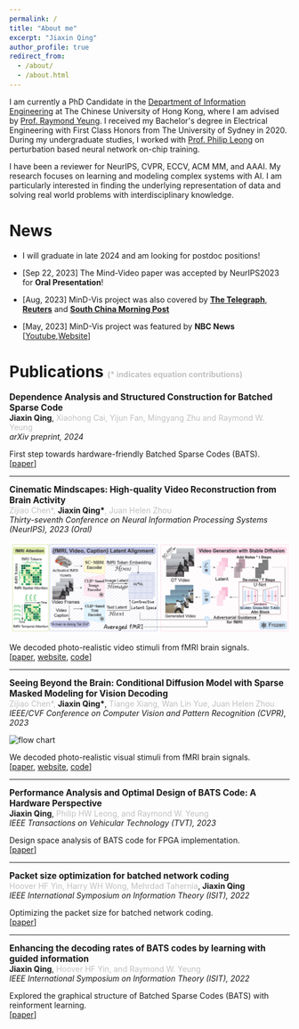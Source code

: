 ```yaml
---
permalink: /
title: "About me"
excerpt: "Jiaxin Qing"
author_profile: true
redirect_from: 
  - /about/
  - /about.html
---
```


I am currently a PhD Candidate in the [Department of Information Engineering](https://www.ie.cuhk.edu.hk/) at The Chinese University of Hong Kong, where I am advised by [Prof. Raymond Yeung](https://www.ie.cuhk.edu.hk/faculty/yeung-wai-ho-raymond/). I received my Bachelor's degree in Electrical Engineering with First Class Honors from The University of Sydney in 2020. During my undergraduate studies, I worked with [Prof. Philip Leong](https://www.sydney.edu.au/engineering/about/our-people/academic-staff/philip-leong.html) on perturbation based neural network on-chip training. 

I have been a reviewer for NeurIPS, CVPR, ECCV, ACM MM, and AAAI. 
My research focuses on learning and modeling complex systems with AI. I am particularly interested in finding the underlying representation of data and solving real world problems with interdisciplinary knowledge. 


News
======
- I will graduate in late 2024 and am looking for postdoc positions! 

- [Sep 22, 2023] The Mind-Video paper was accepted by NeurIPS2023 for **Oral Presentation**!

- [Aug, 2023] MinD-Vis project was also covered by [**The Telegraph**](https://www.telegraph.co.uk/global-health/science-and-disease/ai-artificial-intelligence-brain-research/), [**Reuters**](https://www.cnbctv18.com/technology/national-university-of-singapore-researchers-develop-mind-reading-ai-technology-17549301.htm) and [**South China Morning Post**](https://www.youtube.com/watch?v=2PS8MyEODn0)

- [May, 2023] MinD-Vis project was featured by **NBC News** [[Youtube](https://www.youtube.com/watch?v=TYbRNQ3LxwU),[Website](https://www.nbcnews.com/tech/tech-news/brain-waves-ai-can-sketch-picturing-rcna76096)]



Publications <span style="color:#99999999; font-size: 50%">(* indicates equation contributions)</span>
======
<span style="font-size: 110%">**Dependence Analysis and Structured Construction for Batched Sparse Code**</span>   
**Jiaxin Qing**, <span style="color:#99999999">Xiaohong Cai, Yijun Fan, Mingyang Zhu and Raymond W. Yeung</span>  
*arXiv preprint, 2024*

First step towards hardware-friendly Batched Sparse Codes (BATS).  
[[paper](https://arxiv.org/abs/2406.18017)]


---
<span style="font-size: 110%">**Cinematic Mindscapes: High-quality Video Reconstruction from Brain Activity**</span>    
<span style="color:#99999999">Zijiao Chen\*, </span> __Jiaxin Qing\*__<span style="color:#99999999">, Juan Helen Zhou</span>  
*Thirty-seventh Conference on Neural Information Processing Systems (NeurIPS), 2023 (Oral)*

![flow chart](/images/nips.png "flow chart")

We decoded photo-realistic video stimuli from fMRI brain signals.  
[[paper](https://arxiv.org/pdf/2305.11675.pdf),
[website](https://mind-video.com/),
[code](https://github.com/jqin4749/MindVideo)]


---
<span style="font-size: 110%">**Seeing Beyond the Brain: Conditional Diffusion Model with Sparse Masked Modeling for Vision Decoding**</span>       
<span style="color:#99999999">Zijiao Chen\*,</span> __Jiaxin Qing\*__, <span style="color:#99999999">Tiange Xiang, Wan Lin Yue, Juan Helen Zhou</span>       
*IEEE/CVF Conference on Computer Vision and Pattern Recognition (CVPR), 2023*

![flow chart](/images/cvpr.png "flow chart")

We decoded photo-realistic visual stimuli from fMRI brain signals.  
[[paper](https://openaccess.thecvf.com/content/CVPR2023/papers/Chen_Seeing_Beyond_the_Brain_Conditional_Diffusion_Model_With_Sparse_Masked_CVPR_2023_paper.pdf),
[website](https://mind-vis.github.io/),
[code](https://github.com/zjc062/mind-vis)]

---
<span style="font-size: 110%">**Performance Analysis and Optimal Design of BATS Code: A Hardware Perspective**</span>  
**Jiaxin Qing**, <span style="color:#99999999">Philip HW Leong, and Raymond W. Yeung</span>   
*IEEE Transactions on Vehicular Technology (TVT), 2023*

Design space analysis of BATS code for FPGA implementation.  
[[paper](https://ieeexplore.ieee.org/abstract/document/10081278)]


---
<span style="font-size: 110%">**Packet size optimization for batched network coding**</span>  
<span style="color:#99999999">Hoover HF Yin, Harry WH Wong, Mehrdad Tahernia</span>, **Jiaxin Qing**   
*IEEE International Symposium on Information Theory (ISIT), 2022*

Optimizing the packet size for batched network coding.  
[[paper](https://ieeexplore.ieee.org/abstract/document/9834338)]


---
<span style="font-size: 110%">**Enhancing the decoding rates of BATS codes by learning with guided information**</span>   
**Jiaxin Qing**, <span style="color:#99999999">Hoover HF Yin, and Raymond W. Yeung</span>  
*IEEE International Symposium on Information Theory (ISIT), 2022*

Explored the graphical structure of Batched Sparse Codes (BATS) with reinforment learning.   
[[paper](https://ieeexplore.ieee.org/abstract/document/9834581)]


